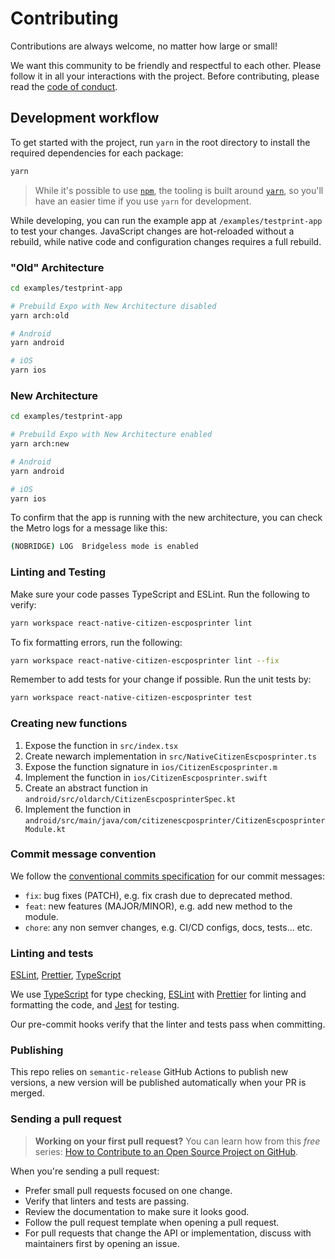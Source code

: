 # Contributing

Contributions are always welcome, no matter how large or small!

We want this community to be friendly and respectful to each other. Please
follow it in all your interactions with the project. Before contributing, please
read the [code of conduct](./CODE_OF_CONDUCT.md).

## Development workflow

To get started with the project, run `yarn` in the root directory to install the
required dependencies for each package:

```sh
yarn
```

> While it's possible to use [`npm`](https://github.com/npm/cli), the tooling is
> built around [`yarn`](https://classic.yarnpkg.com/), so you'll have an easier
> time if you use `yarn` for development.

While developing, you can run the example app at `/examples/testprint-app` to
test your changes. JavaScript changes are hot-reloaded without a rebuild, while
native code and configuration changes requires a full rebuild.

### "Old" Architecture

```sh
cd examples/testprint-app

# Prebuild Expo with New Architecture disabled
yarn arch:old

# Android
yarn android

# iOS
yarn ios
```

### New Architecture

```sh
cd examples/testprint-app

# Prebuild Expo with New Architecture enabled
yarn arch:new

# Android
yarn android

# iOS
yarn ios
```

To confirm that the app is running with the new architecture, you can check the
Metro logs for a message like this:

```sh
(NOBRIDGE) LOG  Bridgeless mode is enabled
```

### Linting and Testing

Make sure your code passes TypeScript and ESLint. Run the following to verify:

```sh
yarn workspace react-native-citizen-escposprinter lint
```

To fix formatting errors, run the following:

```sh
yarn workspace react-native-citizen-escposprinter lint --fix
```

Remember to add tests for your change if possible. Run the unit tests by:

```sh
yarn workspace react-native-citizen-escposprinter test
```

### Creating new functions

1. Expose the function in `src/index.tsx`
1. Create newarch implementation in `src/NativeCitizenEscposprinter.ts`
1. Expose the function signature in `ios/CitizenEscposprinter.m`
1. Implement the function in `ios/CitizenEscposprinter.swift`
1. Create an abstract function in
   `android/src/oldarch/CitizenEscposprinterSpec.kt`
1. Implement the function in
   `android/src/main/java/com/citizenescposprinter/CitizenEscposprinterModule.kt`

### Commit message convention

We follow the
[conventional commits specification](https://www.conventionalcommits.org/en) for
our commit messages:

- `fix`: bug fixes (PATCH), e.g. fix crash due to deprecated method.
- `feat`: new features (MAJOR/MINOR), e.g. add new method to the module.
- `chore`: any non semver changes, e.g. CI/CD configs, docs, tests... etc.

### Linting and tests

[ESLint](https://eslint.org/), [Prettier](https://prettier.io/),
[TypeScript](https://www.typescriptlang.org/)

We use [TypeScript](https://www.typescriptlang.org/) for type checking,
[ESLint](https://eslint.org/) with [Prettier](https://prettier.io/) for linting
and formatting the code, and [Jest](https://jestjs.io/) for testing.

Our pre-commit hooks verify that the linter and tests pass when committing.

### Publishing

This repo relies on `semantic-release` GitHub Actions to publish new versions, a
new version will be published automatically when your PR is merged.

### Sending a pull request

> **Working on your first pull request?** You can learn how from this _free_
> series:
> [How to Contribute to an Open Source Project on GitHub](https://app.egghead.io/playlists/how-to-contribute-to-an-open-source-project-on-github).

When you're sending a pull request:

- Prefer small pull requests focused on one change.
- Verify that linters and tests are passing.
- Review the documentation to make sure it looks good.
- Follow the pull request template when opening a pull request.
- For pull requests that change the API or implementation, discuss with
  maintainers first by opening an issue.
